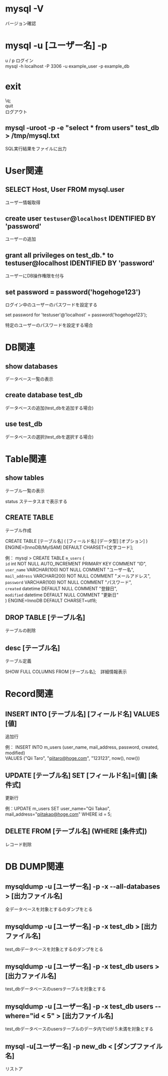 
# mysql -V

バージョン確認

# mysql -u [ユーザー名] -p

u / p ログイン \
mysql -h localhost -P 3306 -u example_user -p example_db

# exit

\q; \
quit \
ログアウト

## mysql -uroot -p -e "select * from users" test_db > /tmp/mysql.txt

SQL実行結果をファイルに出力

# User関連

## SELECT Host, User FROM mysql.user

ユーザー情報取得

## create user `testuser`@`localhost` IDENTIFIED BY 'password'

ユーザーの追加

## grant all privileges on test_db.* to testuser@localhost IDENTIFIED BY 'password'

ユーザーにDB操作権限を付与

## set password = password('hogehoge123')

ログイン中のユーザーのパスワードを設定する

set password for 'testuser'@'localhost' = password('hogehoge123');

特定のユーザーのパスワードを設定する場合

# DB関連

## show databases

データベース一覧の表示

## create database test_db

データベースの追加(test_dbを追加する場合)

## use test_db

データベースの選択(test_dbを選択する場合)

# Table関連

## show tables

テーブル一覧の表示

status ステータスまで表示する

## CREATE TABLE

テーブル作成

CREATE TABLE [テーブル名] (
  [フィールド名] [データ型] [オプション]
) ENGINE=[InnoDB/MyISAM] DEFAULT CHARSET=[文字コード];

例：
mysql > CREATE TABLE `m_users` ( \
          `id` int NOT NULL AUTO_INCREMENT PRIMARY KEY COMMENT "ID", \
          `user_name` VARCHAR(100) NOT NULL COMMENT "ユーザー名", \
          `mail_address` VARCHAR(200) NOT NULL COMMENT "メールアドレス", \
          `password` VARCHAR(100) NOT NULL COMMENT "パスワード", \
          `created` datetime DEFAULT NULL COMMENT "登録日", \
          `modified` datetime DEFAULT NULL COMMENT "更新日" \
        ) ENGINE=InnoDB DEFAULT CHARSET=utf8;

## DROP TABLE [テーブル名]

テーブルの削除

## desc [テーブル名]

テーブル定義

SHOW FULL COLUMNS FROM [テーブル名];　詳細情報表示

# Record関連

## INSERT INTO [テーブル名] [フィールド名] VALUES [値]

追加行

例：
INSERT INTO m_users (user_name, mail_address, password, created, modified) \
          VALUES ("Qii Taro", "qiitaro@hoge.com", "123123", now(), now())

## UPDATE [テーブル名] SET [フィールド名]=[値] [条件式]

更新行

例：UPDATE m_users SET user_name="Qii Takao", mail_address="qiitakao@hoge.com" WHERE id = 5;

## DELETE FROM [テーブル名] (WHERE [条件式])

レコード削除

# DB DUMP関連

## mysqldump -u [ユーザー名] -p -x --all-databases > [出力ファイル名]

全データベースを対象とするのダンプをとる

## mysqldump -u [ユーザー名] -p -x test_db > [出力ファイル名]

test_dbデータベースを対象とするのダンプをとる

## mysqldump -u [ユーザー名] -p -x test_db users > [出力ファイル名]

test_dbデータベースのusersテーブルを対象とする

## mysqldump -u [ユーザー名] -p -x test_db users --where="id < 5" > [出力ファイル名]

test_dbデータベースのusersテーブルのデータ内でidが５未満を対象とする

## mysql -u[ユーザー名] -p new_db < [ダンプファイル名]

リストア